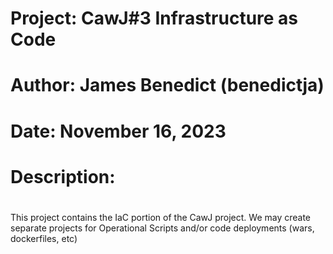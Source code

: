 #   Project: CawJ#3 Infrastructure as Code
#   Author: James Benedict (benedictja)
#   Date:   November 16, 2023
#   
#   Description:
#      
This project contains the IaC portion of the CawJ project.
We may create separate projects for Operational Scripts and/or code deployments (wars, dockerfiles, etc)

